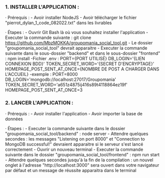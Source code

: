 ### 1. INSTALLER L'APPLICATION :

· Prérequis :
    - Avoir installer NodeJS
    - Avoir télécharger le fichier "pierrot_dylan_1_code_082022.txt" dans les livrables

· Étapes :
    - Ouvrir Git Bash là où vous souhaitez installer l'application
    - Executer la commande suivante : git clone https://github.com/MbzMOKKA/groupomania_social_tool.git
    - Le dossier "groupomania_social_tool" devrait apparaitre
    - Executer la commande suivante dans le sous-dossier "backend" et dans le sous-dossier "frontend" : npm install
    -Fichier .env :
        PORT={PORT UTILISÉ}
        DB_LOGIN='{LIEN CONNEXION BDD}'
        TOKEN_SECRET_WORD='{SECRET D'ENCRYPTAGE}'
        HOMEPAGE_POST_SENT_AT_ONCE={NOMBRE DE POST A CHARGER DANS L'ACCUEIL}
        -exemple :
            PORT=8000
            DB_LOGIN='mongodb://localhost:27017/Groupomania'
            TOKEN_SECRET_WORD='a651z4875ij416s89t4118864ez19f'
            HOMEPAGE_POST_SENT_AT_ONCE=3


### 2. LANCER L'APPLICATION :

· Prérequis :
    - Avoir installer l'application
    - Avoir importer la base de données

· Étapes :
    - Executer la commande suivante dans le dossier "groupomania_social_tool/backend" : node server
    - Attendre quelques secondes : les messages "Listening on port 8000" et "Connection to MongoDB successful!" devraient apparaitre si le serveur s'est lancé correctement
    - Ouvrir un nouveau terminal
    - Executer la commande suivante dans le dossier "groupomania_social_tool/frontend" : npm run start
    - Attendre quelques secondes jusqu'à la fin de la compilation : un nouvel onglet à l'adresse "http://localhost:3000" sera ouvert dans votre navigateur par défaut et un message de réussite apparaitra dans le terminal